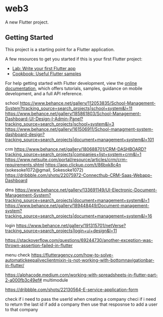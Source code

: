 # web3

A new Flutter project.

## Getting Started

This project is a starting point for a Flutter application.

A few resources to get you started if this is your first Flutter project:

- [Lab: Write your first Flutter app](https://docs.flutter.dev/get-started/codelab)
- [Cookbook: Useful Flutter samples](https://docs.flutter.dev/cookbook)

For help getting started with Flutter development, view the
[online documentation](https://docs.flutter.dev/), which offers tutorials,
samples, guidance on mobile development, and a full API reference.


school
https://www.behance.net/gallery/112053835/School-Management-System?tracking_source=search_projects|school+system&l=11
https://www.behance.net/gallery/185861803/School-Management-Dashboard-UI-Design-I-Admin-Panel?tracking_source=search_projects|school+system&l=3
https://www.behance.net/gallery/161506911/School-managment-system-dashboard-design?tracking_source=search_projects|document+management+system&l=101

crm
https://www.behance.net/gallery/180688701/CRM-DASHBOARD?tracking_source=search_projects|companies+list+system+crm&l=1
https://www.netsuite.com/portal/resource/articles/crm/crm-requirements.shtml
https://app.clickup.com/t/86bxk8c4n (sokesoke1072@gmail, Sokesoke1072)
https://dribbble.com/shots/22075972-Connecthub-CRM-Saas-Webapp-Dashboard

dms
https://www.behance.net/gallery/133691149/UI-Electronic-Document-Management-System?tracking_source=search_projects|document+management+system&l=1
https://www.behance.net/gallery/189448449/Document-management-system?tracking_source=search_projects|document+management+system&l=16




login
https://www.behance.net/gallery/191315701/netVerse?tracking_source=search_projects|login+ui+design&l=11


https://stackoverflow.com/questions/69244730/another-exception-was-thrown-assertion-failed-in-flutter

menu check
https://flutteragency.com/how-to-solve-automatickeepaliveclientmixin-is-not-working-with-bottomnavigationbar-in-flutter/


https://alphacode.medium.com/working-with-spreadsheets-in-flutter-part-2-a000fb3c49ef# multimodule

https://dribbble.com/shots/22130564-E-service-application-form


check if i need to pass the userId when creating a company
checi if i need to return the last id if add a company then use that resposnse to add a user to that company